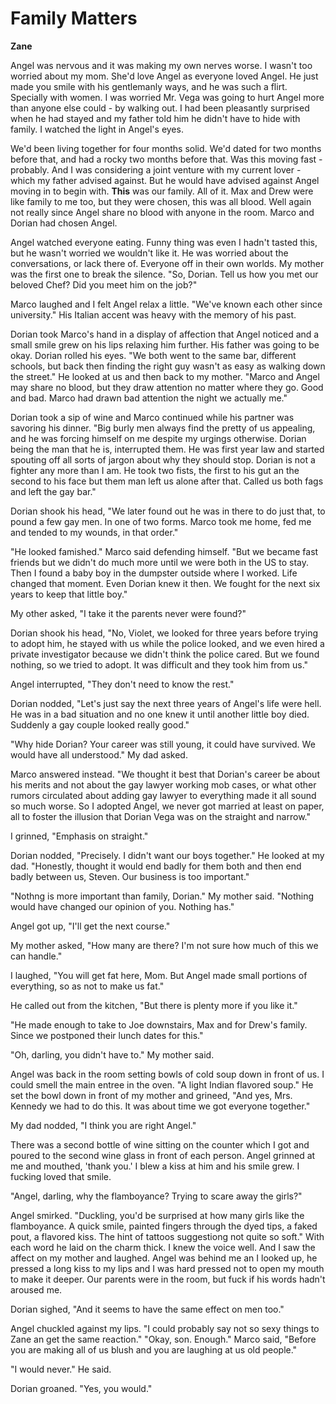# Family Matters

**Zane**

Angel was nervous and it was making my own nerves worse.  I wasn't too worried about my mom.  She'd love Angel as everyone loved Angel.  He just made you smile with his gentlemanly ways, and he was such a flirt.  Specially with women.  I was worried Mr. Vega was going to hurt Angel more than anyone else could - by walking out.  I had been pleasantly surprised when he had stayed and my father told him he didn't have to hide with family.  I watched the light in Angel's eyes.

We'd been living together for four months solid.  We'd dated for two months before that, and had a rocky two months before that.  Was this moving fast - probably.  And I was considering a joint venture with my current lover - which my father advised against.  But he would have advised against Angel moving in to begin with.  **This** was our family.  All of it.  Max and Drew were like family to me too, but they were chosen, this was all blood.  Well again not really since Angel share no blood with anyone in the room. Marco and Dorian had chosen Angel.

Angel watched everyone eating.  Funny thing was even I hadn't tasted this, but he wasn't worried we wouldn't like it.  He was worried about the conversations, or lack there of.  Everyone off in their own worlds.  My mother was the first one to break the silence.  "So, Dorian.  Tell us how you met our beloved Chef?  Did you meet him on the job?"

Marco laughed and I felt Angel relax a little.  "We've known each other since university."  His Italian accent was heavy with the memory of his past.

Dorian took Marco's hand in a display of affection that Angel noticed and a small smile grew on his lips relaxing him further.  His father was going to be okay.  Dorian rolled his eyes.  "We both went to the same bar, different schools, but back then finding the right guy wasn't as easy as walking down the street."  He looked at us and then back to my mother.  "Marco and Angel may share no blood, but they draw attention no matter where they go.  Good and bad.  Marco had drawn bad attention the night we actually me."

Dorian took a sip of wine and Marco continued while his partner was savoring his dinner.  "Big burly men always find the pretty of us appealing, and he was forcing himself on me despite my urgings otherwise.  Dorian being the man that he is, interrupted them.  He was first year law and started spouting off all sorts of jargon about why they should stop.  Dorian is not a fighter any more than I am.  He took two fists, the first to his gut an the second to his face but them man left us alone after that.  Called us both fags and left the gay bar."

Dorian shook his head, "We later found out he was in there to do just that, to pound a few gay men.  In one of two forms.  Marco took me home, fed me and tended to my wounds, in that order."

"He looked famished."  Marco said defending himself.  "But we became fast friends but we didn't do much more until we were both in the US to stay.  Then I found a baby boy in the dumpster outside where I worked.  Life changed that moment.  Even Dorian knew it then.  We fought for the next six years to keep that little boy."

My other asked, "I take it the parents never were found?"

Dorian shook his head, "No, Violet, we looked for three years before trying to adopt him, he stayed with us while the police looked, and we even hired a private investigator because we didn't think the police cared.  But we found nothing, so we tried to adopt.  It was difficult and they took him from us."

Angel interrupted, "They don't need to know the rest."

Dorian nodded, "Let's just say the next three years of Angel's life were hell.  He was in a bad situation and no one knew it until another little boy died.  Suddenly a gay couple looked really good."

"Why hide Dorian? Your career was still young, it could have survived.  We would have all understood."  My dad asked.

Marco answered instead.  "We thought it best that Dorian's career be about his merits and not about the gay lawyer working mob cases, or what other rumors circulated about adding gay lawyer to everything made it all sound so much worse.  So I adopted Angel, we never got married at least on paper, all to foster the illusion that Dorian Vega was on the straight and narrow."

I grinned, "Emphasis on straight."

Dorian nodded, "Precisely.  I didn't want our boys together."  He looked at my dad.  "Honestly, thought it would end badly for them both and then end badly between us, Steven.  Our business is too important."

"Nothng is more important than family, Dorian."  My mother said.  "Nothing would have changed our opinion of you.  Nothing has."

Angel got up, "I'll get the next course."

My mother asked, "How many are there?  I'm not sure how much of this we can handle."

I laughed, "You will get fat here, Mom.  But Angel made small portions of everything, so as not to make us fat."

He called out from the kitchen, "But there is plenty more if you like it."

"He made enough to take to Joe downstairs, Max and for Drew's family. Since we postponed their lunch dates for this."

"Oh, darling, you didn't have to."  My mother said.

Angel was back in the room setting bowls of cold soup down in front of us.  I could smell the main entree in the oven.   "A light Indian flavored soup."  He set the bowl down in front of my mother and grineed, "And yes, Mrs. Kennedy we had to do this.  It was about time we got everyone together."

My dad nodded, "I think you are right Angel."

There was a second bottle of wine sitting on the counter which I got and poured to the second wine glass in front of each person.  Angel grinned at me and mouthed, 'thank you.'  I blew a kiss at him and his smile grew.  I fucking loved that smile.

"Angel, darling, why the flamboyance?  Trying to scare away the girls?"

Angel smirked.  "Duckling, you'd be surprised at how many girls like the flamboyance.  A quick smile, painted fingers through the dyed tips, a faked pout, a flavored kiss.  The hint of tattoos suggestiong not quite so soft."  With each word he laid on the charm thick.  I knew the voice well.  And I saw the affect on my mother and laughed.   Angel was behind me an I looked up, he pressed a long kiss to my lips and I was hard pressed not to open my mouth to make it deeper.  Our parents were in the room, but fuck if his words hadn't aroused me.

Dorian sighed, "And it seems to have the same effect on men too."

Angel chuckled against my lips.  "I could probably say not so sexy things to Zane an get the same reaction."
"Okay, son.  Enough."  Marco said, "Before you are making all of us blush and you are laughing at us old people."

"I would never."  He said.

Dorian groaned.  "Yes, you would."
